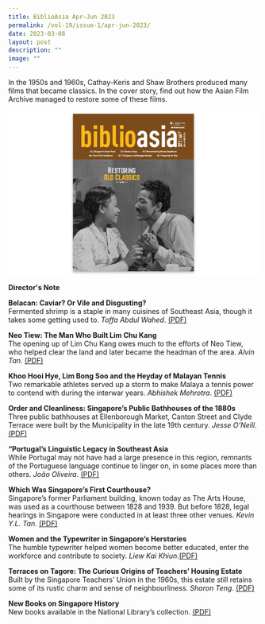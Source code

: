 ```yaml
---
title: BiblioAsia Apr–Jun 2023
permalink: /vol-19/issue-1/apr-jun-2023/
date: 2023-03-08
layout: post
description: ""
image: ""
---
```

In the 1950s and 1960s, Cathay-Keris and Shaw Brothers produced many films that became classics. In the cover story, find out how the Asian Film Archive managed to restore some of these films.

<img src="/images/Vol%2018%20Issue%204/Biblioasia_18_4_cover.png">

<a style="text-decoration: none; font-weight: bold;" href="/vol-19/issue-1/apr-to-jun-2023/director-note/">Director's Note</a>

<a style="text-decoration: none; font-weight: bold;" href="/vol-19/issue-1/apr-jun-2023/shrimp-paste-belacan/">Belacan: Caviar? Or Vile and Disgusting? 
</a><br>Fermented shrimp is a staple in many cuisines of Southeast Asia, though it takes some getting used to. *Toffa Abdul Wahed*. [(PDF)](/files/pdf/Vol%2018/Issue%204/BiblioAsia_18_4_FA_AsianFilm.pdf)

<a style="text-decoration: none; font-weight: bold;" href="/vol-19/issue-1/apr-jun-2023/neo-tiew-estate-singapore/">Neo Tiew: The Man Who Built Lim Chu Kang </a><br>The opening up of Lim Chu Kang owes much to the efforts of Neo Tiew, who helped clear the land and later became the headman of the area. *Alvin Tan*.
 [(PDF)](/files/pdf/Vol%2018/Issue%204/BiblioAsia_18_4_FA_StoneTools.pdf)
 
 <a style="text-decoration: none; font-weight: bold;" href="/vol-19/issue-1/apr-jun-2023/tennis-history-singapore/">Khoo Hooi Hye, Lim Bong Soo and the Heyday of Malayan Tennis </a><br>Two remarkable athletes served up a storm to make Malaya a tennis power to contend with during the interwar years. *Abhishek Mehrotra*. [(PDF)](/files/pdf/Vol%2018/Issue%204/BiblioAsia_18_4_FA_KeramaKusu.pdf)
 
<a style="text-decoration: none; font-weight: bold;" href="/vol-19/issue-1/apr-jun-2023/public-bathhouses-singapore/">Order and Cleanliness: Singapore’s Public Bathhouses of the 1880s</a><br>Three public bathhouses at Ellenborough Market, Canton Street and Clyde Terrace were built by the Municipality in the late 19th century. *Jesse O’Neill*. [(PDF)](/files/pdf/Vol%2018/Issue%204/BiblioAsia_18_4_FA_Subaraj.pdf)

<a style="text-decoration: none; font-weight: bold;" href="/vol-19/issue-1/apr-jun-2023/portuguese-legacy-southeast-asia/">“Portugal’s Linguistic Legacy in Southeast Asia </a><br>While Portugal may not have had a large presence in this region, remnants of the Portuguese language continue to linger on, in some places more than others. *João Oliveira*. [(PDF)](/files/pdf/Vol%2018/Issue%204/BiblioAsia_18_4_FA_BookCity.pdf)

<a style="text-decoration: none; font-weight: bold;" href="/vol-18/issue-4/jan-mar-2023/taoist-folk-goddesses-singapore/">Which Was Singapore’s First Courthouse?</a><br>Singapore’s former Parliament building, known today as The Arts House, was used as a courthouse between 1828 and 1939. But before 1828, legal hearings in Singapore were conducted in at least three other venues. *Kevin Y.L. Tan*. [(PDF)](/files/pdf/Vol%2018/Issue%204/BiblioAsia_18_4_FA_MaidenLim.pdf)

<a style="text-decoration: none; font-weight: bold;" href="/vol-18/issue-4/jan-mar-2023/thaipusam-murugan-singapore/">Women and the Typewriter in
Singapore’s Herstories</a><br>The humble typewriter helped women become better educated, enter the workforce and contribute to society. *Liew Kai Khiun*.[(PDF)](/files/pdf/Vol%2018/Issue%204/BiblioAsia_18_4_FA_Thaipusam.pdf)

<a style="text-decoration: none; font-weight: bold;" href="/vol-18/issue-4/jan-mar-2023/preparing-war-singapore/">Terraces on Tagore: The Curious Origins of Teachers’ Housing Estate</a><br>Built by the Singapore Teachers’ Union in the 1960s, this estate still retains some of its rustic charm and sense of neighbourliness. *Sharon Teng*. [(PDF)](/files/pdf/Vol%2018/Issue%204/BiblioAsia_18_4_FA_PreparingForWar.pdf)

<a style="text-decoration: none; font-weight: bold;" href="/vol-18/issue-4/jan-mar-2023/new-books-singapore-history/">New Books on Singapore History </a><br>New books available in the National Library’s collection. [(PDF)](/files/pdf/Vol%2018/Issue%204/BiblioAsia_18_4_FA_NewBook.pdf)